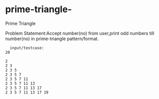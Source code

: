 # prime-triangle-
Prime Triangle

Problem Statement:Accept number(no) from user,print odd numbers till number(no) in prime-triangle pattern/format.

      input/testcase:
    20

    2
    2 3
    2 3 5
    2 3 5 7
    2 3 5 7 11
    2 3 5 7 11 13
    2 3 5 7 11 13 17
    2 3 5 7 11 13 17 19
